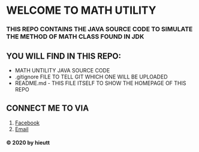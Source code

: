 # WELCOME TO MATH UTILITY

### THIS REPO CONTAINS THE JAVA SOURCE CODE TO SIMULATE THE METHOD OF MATH CLASS FOUND IN JDK

## YOU WILL FIND IN THIS REPO:
* MATH UNTILITY JAVA SOURCE CODE
* .gitignore FILE TO TELL GIT WHICH ONE WILL BE UPLOADED
* README.md - THIS FILE ITSELF TO SHOW THE HOMEPAGE OF THIS REPO

## CONNECT ME TO VIA
1. [Facebook](http://facebook.com/trantronghieu9999)
2. [Email](mailto:tronghieu6666@gmail.com)

#### © 2020 by hieutt
